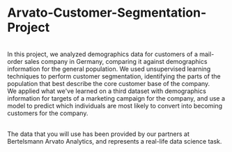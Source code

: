 # Arvato-Customer-Segmentation-Project

<br> In this project, we analyzed demographics data for customers of a mail-order sales company in Germany, comparing it against demographics information for the general population. We used unsupervised learning techniques to perform customer segmentation, identifying the parts of the population that best describe the core customer base of the company. 
<br> We applied what we've learned on a third dataset with demographics information for targets of a marketing campaign for the company, and use a model to predict which individuals are most likely to convert into becoming customers for the company. 

<br> The data that you will use has been provided by our partners at Bertelsmann Arvato Analytics, and represents a real-life data science task.
